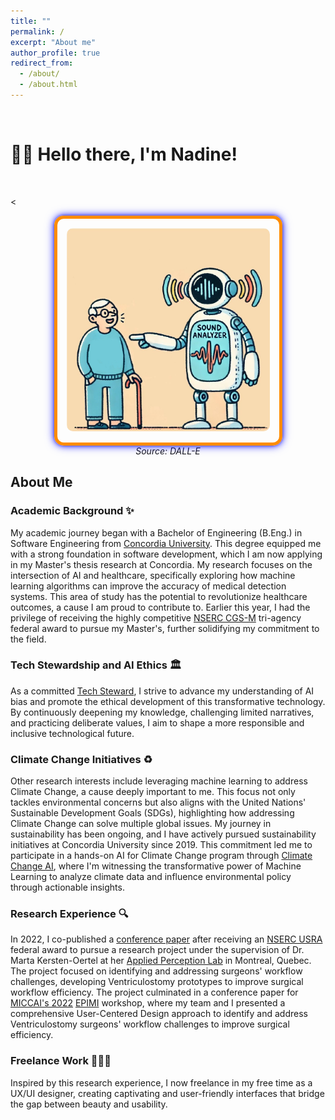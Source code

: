 ```yaml
---
title: ""
permalink: /
excerpt: "About me"
author_profile: true
redirect_from: 
  - /about/
  - /about.html
---
```


<br>

# 👋🏼 Hello there, I'm Nadine!

<br>

<<div style="text-align: center;">
    <div class="electric-frame" style="position: relative; display: inline-block; padding: 15px; border: 5px solid #FF8C00; border-radius: 15px; box-shadow: 0 0 20px rgba(255, 140, 0, 0.5); animation: electric 2s infinite;">
        <img src="/images/website-photo-1.jpg" alt="Illustration of ML For Speech Classification" style="width: 325px; height: 325px; border-radius: 10px;">
    </div>
    <br>
    <em>Source: DALL-E</em>
</div>

<style>
    @keyframes electric {
        0% { box-shadow: 0 0 5px rgba(0, 0, 255, 0.5), 0 0 10px rgba(0, 0, 255, 0.5), 0 0 15px rgba(0, 0, 255, 0.5); }
        25% { box-shadow: 0 0 10px rgba(0, 0, 255, 0.7), 0 0 15px rgba(0, 0, 255, 0.7), 0 0 20px rgba(0, 0, 255, 0.7); }
        50% { box-shadow: 0 0 15px rgba(0, 0, 255, 1), 0 0 20px rgba(0, 0, 255, 1), 0 0 25px rgba(0, 0, 255, 1); }
        75% { box-shadow: 0 0 10px rgba(0, 0, 255, 0.7), 0 0 15px rgba(0, 0, 255, 0.7), 0 0 20px rgba(0, 0, 255, 0.7); }
        100% { box-shadow: 0 0 5px rgba(0, 0, 255, 0.5), 0 0 10px rgba(0, 0, 255, 0.5), 0 0 15px rgba(0, 0, 255, 0.5); }
    }

    .electric-frame:hover .spark {
        animation: electric-hover 0.5s infinite alternate;
    }

    @keyframes electric-hover {
        from { box-shadow: 0 0 30px rgba(0, 0, 255, 1), 0 0 40px rgba(0, 0, 255, 1), 0 0 50px rgba(0, 0, 255, 1); }
        to { box-shadow: 0 0 20px rgba(0, 0, 255, 0.7), 0 0 30px rgba(0, 0, 255, 0.7), 0 0 40px rgba(0, 0, 255, 0.7); }
    }
</style>



## About Me

### Academic Background ✨
My academic journey began with a Bachelor of Engineering (B.Eng.) in Software Engineering from [Concordia University](https://www.concordia.ca/). This degree equipped me with a strong foundation in software development, which I am now applying in my Master's thesis research at Concordia. My research focuses on the intersection of AI and healthcare, specifically exploring how machine learning algorithms can improve the accuracy of medical detection systems. This area of study has the potential to revolutionize healthcare outcomes, a cause I am proud to contribute to. Earlier this year, I had the privilege of receiving the highly competitive [NSERC CGS-M](https://www.nserc-crsng.gc.ca/Students-Etudiants/PG-CS/CGSM-BESCM_eng.asp) tri-agency federal award to pursue my Master's, further solidifying my commitment to the field. 

### Tech Stewardship and AI Ethics 🏛️
As a committed [Tech Steward](https://credentials.techstewardship.com/en/verify/88109651148606), I strive to advance my understanding of AI bias and promote the ethical development of this transformative technology. By continuously deepening my knowledge, challenging limited narratives, and practicing deliberate values, I aim to shape a more responsible and inclusive technological future.

### Climate Change Initiatives ♻️
Other research interests include leveraging machine learning to address Climate Change, a cause deeply important to me. This focus not only tackles environmental concerns but also aligns with the United Nations' Sustainable Development Goals (SDGs), highlighting how addressing Climate Change can solve multiple global issues. My journey in sustainability has been ongoing, and I have actively pursued sustainability initiatives at Concordia University since 2019. This commitment led me to participate in a hands-on AI for Climate Change program through [Climate Change AI](https://www.climatechange.ai/), where I'm witnessing the transformative power of Machine Learning to analyze climate data and influence environmental policy through actionable insights.

### Research Experience 🔍
In 2022, I co-published a [conference paper](https://link.springer.com/chapter/10.1007/978-3-031-23223-7_5) after receiving an [NSERC USRA](https://www.nserc-crsng.gc.ca/Students-Etudiants/UG-PC/USRA-BRPC_eng.asp) federal award to pursue a research project under the supervision of Dr. Marta Kersten-Oertel at her [Applied Perception Lab](https://ap-lab.ca/) in Montreal, Quebec. The project focused on identifying and addressing surgeons' workflow challenges, developing Ventriculostomy prototypes to improve surgical workflow efficiency. The project culminated in a conference paper for [MICCAI's 2022](https://conferences.miccai.org/2022/en/MICCAI2022-WORKSHOPS.html) [EPIMI](https://sites.google.com/view/epimi) workshop, where my team and I presented a comprehensive User-Centered Design approach to identify and address Ventriculostomy surgeons' workflow challenges to improve surgical efficiency.


### Freelance Work 👩🏻‍💻
Inspired by this research experience, I now freelance in my free time as a UX/UI designer, creating captivating and user-friendly interfaces that bridge the gap between beauty and usability.

<!-- # Current Projects

## Reimplementing and Reproducing Machine Learning Research Papers

I have experience with independent research. I have implemented the Reward Constrained Policy Optimization paper into stable-baselines3 PPO and reproduced the original results by running and tracking experiments.

To accompany this work, I have submitted a blog post to the **ICLR** Blogposts Track communicating the paper's theory and my results.

Feel free to look at my specific [portfolio entry](https://sudo-boris.github.io/portfolio/RCPPO/).

## Machine Learning Projects -->







